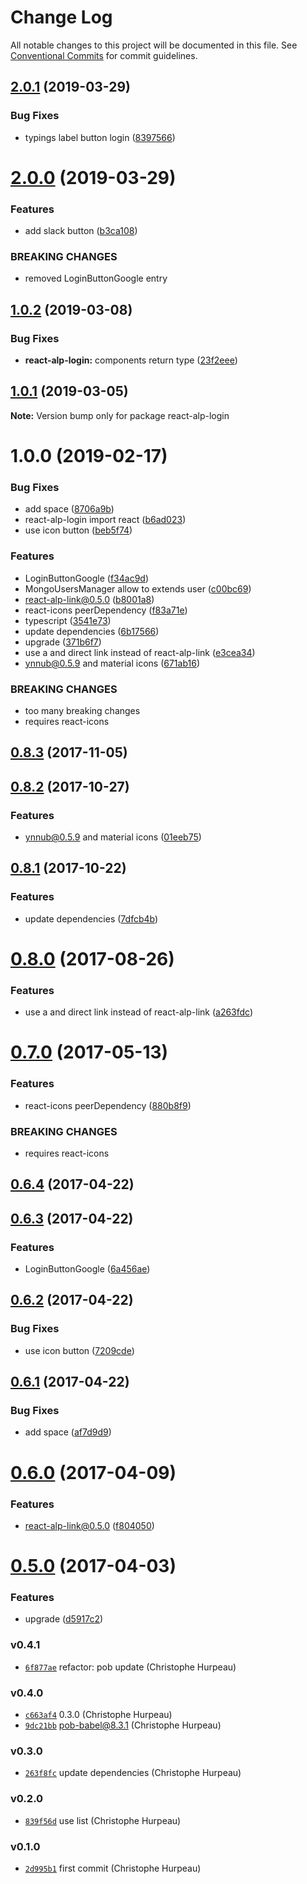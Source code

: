 # Change Log

All notable changes to this project will be documented in this file.
See [Conventional Commits](https://conventionalcommits.org) for commit guidelines.

## [2.0.1](https://github.com/christophehurpeau/alp/compare/react-alp-login@2.0.0...react-alp-login@2.0.1) (2019-03-29)


### Bug Fixes

* typings label button login ([8397566](https://github.com/christophehurpeau/alp/commit/8397566))





# [2.0.0](https://github.com/christophehurpeau/alp/compare/react-alp-login@1.0.2...react-alp-login@2.0.0) (2019-03-29)


### Features

* add slack button ([b3ca108](https://github.com/christophehurpeau/alp/commit/b3ca108))


### BREAKING CHANGES

* removed LoginButtonGoogle entry





## [1.0.2](https://github.com/christophehurpeau/alp/compare/react-alp-login@1.0.1...react-alp-login@1.0.2) (2019-03-08)


### Bug Fixes

* **react-alp-login:** components return type ([23f2eee](https://github.com/christophehurpeau/alp/commit/23f2eee))





## [1.0.1](https://github.com/christophehurpeau/alp/compare/react-alp-login@1.0.0...react-alp-login@1.0.1) (2019-03-05)

**Note:** Version bump only for package react-alp-login





# 1.0.0 (2019-02-17)


### Bug Fixes

* add space ([8706a9b](https://github.com/christophehurpeau/alp/commit/8706a9b))
* react-alp-login import react ([b6ad023](https://github.com/christophehurpeau/alp/commit/b6ad023))
* use icon button ([beb5f74](https://github.com/christophehurpeau/alp/commit/beb5f74))


### Features

* LoginButtonGoogle ([f34ac9d](https://github.com/christophehurpeau/alp/commit/f34ac9d))
* MongoUsersManager allow to extends user ([c00bc69](https://github.com/christophehurpeau/alp/commit/c00bc69))
* react-alp-link@0.5.0 ([b8001a8](https://github.com/christophehurpeau/alp/commit/b8001a8))
* react-icons peerDependency ([f83a71e](https://github.com/christophehurpeau/alp/commit/f83a71e))
* typescript ([3541e73](https://github.com/christophehurpeau/alp/commit/3541e73))
* update dependencies ([6b17566](https://github.com/christophehurpeau/alp/commit/6b17566))
* upgrade ([371b6f7](https://github.com/christophehurpeau/alp/commit/371b6f7))
* use a and direct link instead of react-alp-link ([e3cea34](https://github.com/christophehurpeau/alp/commit/e3cea34))
* ynnub@0.5.9 and material icons ([671ab16](https://github.com/christophehurpeau/alp/commit/671ab16))


### BREAKING CHANGES

* too many breaking changes
* requires react-icons





<a name="0.8.3"></a>
## [0.8.3](https://github.com/alpjs/react-alp-login/compare/v0.8.2...v0.8.3) (2017-11-05)


<a name="0.8.2"></a>
## [0.8.2](https://github.com/alpjs/react-alp-login/compare/v0.8.1...v0.8.2) (2017-10-27)


### Features

* ynnub@0.5.9 and material icons ([01eeb75](https://github.com/alpjs/react-alp-login/commit/01eeb75))


<a name="0.8.1"></a>
## [0.8.1](https://github.com/alpjs/react-alp-login/compare/v0.8.0...v0.8.1) (2017-10-22)


### Features

* update dependencies ([7dfcb4b](https://github.com/alpjs/react-alp-login/commit/7dfcb4b))


<a name="0.8.0"></a>
# [0.8.0](https://github.com/alpjs/react-alp-login/compare/v0.7.0...v0.8.0) (2017-08-26)


### Features

* use a and direct link instead of react-alp-link ([a263fdc](https://github.com/alpjs/react-alp-login/commit/a263fdc))


<a name="0.7.0"></a>
# [0.7.0](https://github.com/alpjs/react-alp-login/compare/v0.6.4...v0.7.0) (2017-05-13)


### Features

* react-icons peerDependency ([880b8f9](https://github.com/alpjs/react-alp-login/commit/880b8f9))


### BREAKING CHANGES

* requires react-icons


<a name="0.6.4"></a>
## [0.6.4](https://github.com/alpjs/react-alp-login/compare/v0.6.3...v0.6.4) (2017-04-22)


<a name="0.6.3"></a>
## [0.6.3](https://github.com/alpjs/react-alp-login/compare/v0.6.2...v0.6.3) (2017-04-22)


### Features

* LoginButtonGoogle ([6a456ae](https://github.com/alpjs/react-alp-login/commit/6a456ae))


<a name="0.6.2"></a>
## [0.6.2](https://github.com/alpjs/react-alp-login/compare/v0.6.1...v0.6.2) (2017-04-22)


### Bug Fixes

* use icon button ([7209cde](https://github.com/alpjs/react-alp-login/commit/7209cde))


<a name="0.6.1"></a>
## [0.6.1](https://github.com/alpjs/react-alp-login/compare/v0.6.0...v0.6.1) (2017-04-22)


### Bug Fixes

* add space ([af7d9d9](https://github.com/alpjs/react-alp-login/commit/af7d9d9))


<a name="0.6.0"></a>
# [0.6.0](https://github.com/alpjs/react-alp-login/compare/v0.5.0...v0.6.0) (2017-04-09)


### Features

* react-alp-link@0.5.0 ([f804050](https://github.com/alpjs/react-alp-login/commit/f804050))


<a name="0.5.0"></a>
# [0.5.0](https://github.com/alpjs/react-alp-login/compare/v0.4.1...v0.5.0) (2017-04-03)


### Features

* upgrade ([d5917c2](https://github.com/alpjs/react-alp-login/commit/d5917c2))


### v0.4.1

- [`6f877ae`](https://github.com/alpjs/react-alp-login/commit/6f877ae5d7b932a2e7313873aedeecf3dc6f375f) refactor: pob update (Christophe Hurpeau)

### v0.4.0

- [`c663af4`](https://github.com/alpjs/react-alp-login/commit/c663af498ff2123966bd58093924efe43d1d0307) 0.3.0 (Christophe Hurpeau)
- [`9dc21bb`](https://github.com/alpjs/react-alp-login/commit/9dc21bbc2a2ed3dd4185ebd7d66d8dfc14eebc87) pob-babel@8.3.1 (Christophe Hurpeau)

### v0.3.0

- [`263f8fc`](https://github.com/alpjs/react-alp-login/commit/263f8fcb68005775be1c551f196fa8e8d16031d4) update dependencies (Christophe Hurpeau)

### v0.2.0

- [`839f56d`](https://github.com/alpjs/react-alp-login/commit/839f56da9eeceb480e8fb9d13c67dbe732a8184e) use list (Christophe Hurpeau)

### v0.1.0

- [`2d995b1`](https://github.com/alpjs/react-alp-login/commit/2d995b1ac2787748c5bf1ddf74997a042647820a) first commit (Christophe Hurpeau)
